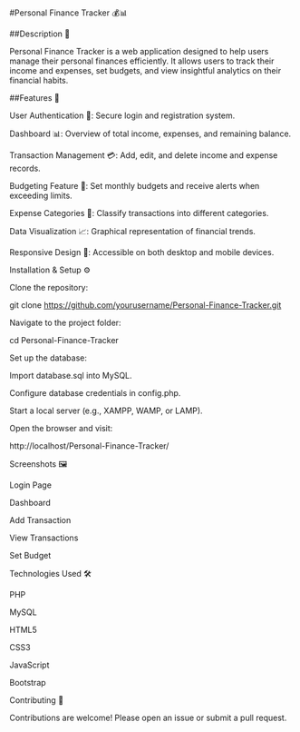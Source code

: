 #Personal Finance Tracker 💰📊

##Description 📝

Personal Finance Tracker is a web application designed to help users manage their personal finances efficiently. It allows users to track their income and expenses, set budgets, and view insightful analytics on their financial habits.

##Features 🚀

User Authentication 🔐: Secure login and registration system.

Dashboard 📊: Overview of total income, expenses, and remaining balance.

Transaction Management 💳: Add, edit, and delete income and expense records.

Budgeting Feature 🎯: Set monthly budgets and receive alerts when exceeding limits.

Expense Categories 📂: Classify transactions into different categories.

Data Visualization 📈: Graphical representation of financial trends.

Responsive Design 📱: Accessible on both desktop and mobile devices.

Installation & Setup ⚙️

Clone the repository:

git clone https://github.com/yourusername/Personal-Finance-Tracker.git

Navigate to the project folder:

cd Personal-Finance-Tracker

Set up the database:

Import database.sql into MySQL.

Configure database credentials in config.php.

Start a local server (e.g., XAMPP, WAMP, or LAMP).

Open the browser and visit:

http://localhost/Personal-Finance-Tracker/

Screenshots 🖼️

Login Page



Dashboard



Add Transaction



View Transactions



Set Budget



Technologies Used 🛠️

 PHP

 MySQL

 HTML5

 CSS3

 JavaScript

 Bootstrap

Contributing 🤝

Contributions are welcome! Please open an issue or submit a pull request.
